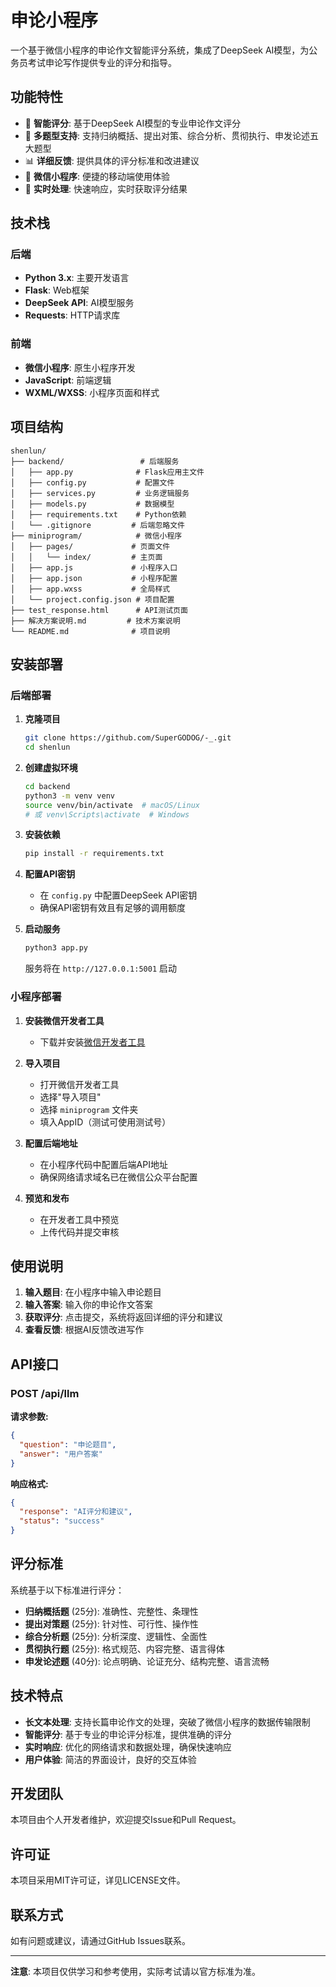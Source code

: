 # 申论小程序

一个基于微信小程序的申论作文智能评分系统，集成了DeepSeek AI模型，为公务员考试申论写作提供专业的评分和指导。

## 功能特性

- 📝 **智能评分**: 基于DeepSeek AI模型的专业申论作文评分
- 🎯 **多题型支持**: 支持归纳概括、提出对策、综合分析、贯彻执行、申发论述五大题型
- 📊 **详细反馈**: 提供具体的评分标准和改进建议
- 📱 **微信小程序**: 便捷的移动端使用体验
- 🔄 **实时处理**: 快速响应，实时获取评分结果

## 技术栈

### 后端
- **Python 3.x**: 主要开发语言
- **Flask**: Web框架
- **DeepSeek API**: AI模型服务
- **Requests**: HTTP请求库

### 前端
- **微信小程序**: 原生小程序开发
- **JavaScript**: 前端逻辑
- **WXML/WXSS**: 小程序页面和样式

## 项目结构

```
shenlun/
├── backend/                 # 后端服务
│   ├── app.py              # Flask应用主文件
│   ├── config.py           # 配置文件
│   ├── services.py         # 业务逻辑服务
│   ├── models.py           # 数据模型
│   ├── requirements.txt    # Python依赖
│   └── .gitignore         # 后端忽略文件
├── miniprogram/            # 微信小程序
│   ├── pages/             # 页面文件
│   │   └── index/         # 主页面
│   ├── app.js             # 小程序入口
│   ├── app.json           # 小程序配置
│   ├── app.wxss           # 全局样式
│   └── project.config.json # 项目配置
├── test_response.html      # API测试页面
├── 解决方案说明.md         # 技术方案说明
└── README.md              # 项目说明
```

## 安装部署

### 后端部署

1. **克隆项目**
   ```bash
   git clone https://github.com/SuperGODOG/-_.git
   cd shenlun
   ```

2. **创建虚拟环境**
   ```bash
   cd backend
   python3 -m venv venv
   source venv/bin/activate  # macOS/Linux
   # 或 venv\Scripts\activate  # Windows
   ```

3. **安装依赖**
   ```bash
   pip install -r requirements.txt
   ```

4. **配置API密钥**
   - 在 `config.py` 中配置DeepSeek API密钥
   - 确保API密钥有效且有足够的调用额度

5. **启动服务**
   ```bash
   python3 app.py
   ```
   服务将在 `http://127.0.0.1:5001` 启动

### 小程序部署

1. **安装微信开发者工具**
   - 下载并安装[微信开发者工具](https://developers.weixin.qq.com/miniprogram/dev/devtools/download.html)

2. **导入项目**
   - 打开微信开发者工具
   - 选择"导入项目"
   - 选择 `miniprogram` 文件夹
   - 填入AppID（测试可使用测试号）

3. **配置后端地址**
   - 在小程序代码中配置后端API地址
   - 确保网络请求域名已在微信公众平台配置

4. **预览和发布**
   - 在开发者工具中预览
   - 上传代码并提交审核

## 使用说明

1. **输入题目**: 在小程序中输入申论题目
2. **输入答案**: 输入你的申论作文答案
3. **获取评分**: 点击提交，系统将返回详细的评分和建议
4. **查看反馈**: 根据AI反馈改进写作

## API接口

### POST /api/llm

**请求参数:**
```json
{
  "question": "申论题目",
  "answer": "用户答案"
}
```

**响应格式:**
```json
{
  "response": "AI评分和建议",
  "status": "success"
}
```

## 评分标准

系统基于以下标准进行评分：

- **归纳概括题** (25分): 准确性、完整性、条理性
- **提出对策题** (25分): 针对性、可行性、操作性
- **综合分析题** (25分): 分析深度、逻辑性、全面性
- **贯彻执行题** (25分): 格式规范、内容完整、语言得体
- **申发论述题** (40分): 论点明确、论证充分、结构完整、语言流畅

## 技术特点

- **长文本处理**: 支持长篇申论作文的处理，突破了微信小程序的数据传输限制
- **智能评分**: 基于专业的申论评分标准，提供准确的评分
- **实时响应**: 优化的网络请求和数据处理，确保快速响应
- **用户体验**: 简洁的界面设计，良好的交互体验

## 开发团队

本项目由个人开发者维护，欢迎提交Issue和Pull Request。

## 许可证

本项目采用MIT许可证，详见LICENSE文件。

## 联系方式

如有问题或建议，请通过GitHub Issues联系。

---

**注意**: 本项目仅供学习和参考使用，实际考试请以官方标准为准。